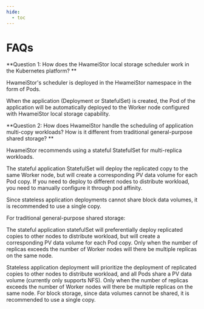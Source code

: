 ```yaml
---
hide:
  - toc
---
```


# FAQs

**Question 1: How does the HwameiStor local storage scheduler work in the Kubernetes platform? **

HwameiStor's scheduler is deployed in the HwameiStor namespace in the form of Pods.



When the application (Deployment or StatefulSet) is created, the Pod of the application will be automatically deployed to the Worker node configured with HwameiStor local storage capability.

**Question 2: How does HwameiStor handle the scheduling of application multi-copy workloads? How is it different from traditional general-purpose shared storage? **

HwameiStor recommends using a stateful StatefulSet for multi-replica workloads.

The stateful application StatefulSet will deploy the replicated copy to the same Worker node, but will create a corresponding PV data volume for each Pod copy. If you need to deploy to different nodes to distribute workload, you need to manually configure it through pod affinity.



Since stateless application deployments cannot share block data volumes, it is recommended to use a single copy.

For traditional general-purpose shared storage:

The stateful application statefulSet will preferentially deploy replicated copies to other nodes to distribute workload, but will create a corresponding PV data volume for each Pod copy.
Only when the number of replicas exceeds the number of Worker nodes will there be multiple replicas on the same node.

Stateless application deployment will prioritize the deployment of replicated copies to other nodes to distribute workload, and all Pods share a PV data volume (currently only supports NFS).
Only when the number of replicas exceeds the number of Worker nodes will there be multiple replicas on the same node. For block storage, since data volumes cannot be shared, it is recommended to use a single copy.
